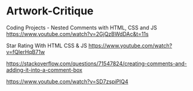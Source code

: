 # Artwork-Critique

Coding Projects - Nested Comments with HTML, CSS and JS
https://www.youtube.com/watch?v=2GjQzBWdDAc&t=11s

Star Rating With HTML CSS & JS
https://www.youtube.com/watch?v=fQIerHqB71w

https://stackoverflow.com/questions/71547824/creating-comments-and-adding-it-into-a-comment-box

https://www.youtube.com/watch?v=SD7zspiPlQ4


